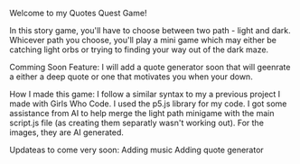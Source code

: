 Welcome to my Quotes Quest Game!

In this story game, you'll have to choose between two path - light and dark. 
Whicever path you choose, you'll play a mini game which may either be catching light orbs 
or trying to finding your way out of the dark maze. 

Comming Soon Feature: I will add a quote generator soon that will geenrate a either a deep quote
or one that motivates you when your down. 

How I made this game:
I follow a similar syntax to my a previous project I made with Girls Who Code. 
I used the p5.js library for my code. 
I got some assistance from AI to help merge the light path minigame with the main script.js file 
(as creating them separatly wasn't working out).
For the images, they are AI generated. 

Updateas to come very soon:
Adding music 
Adding quote generator

